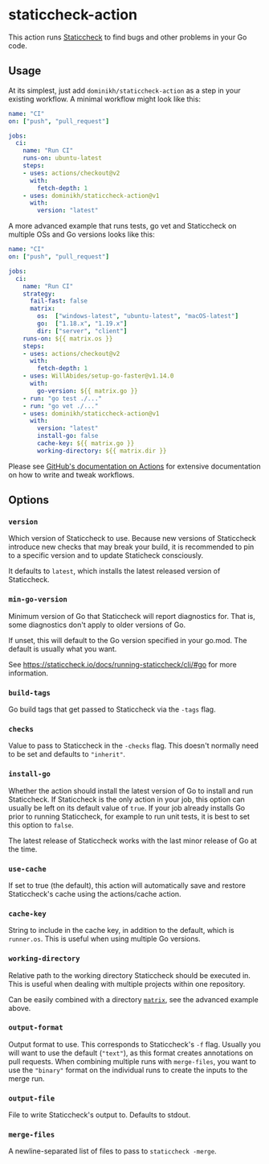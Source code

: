 # staticcheck-action

This action runs [Staticcheck](https://staticcheck.io) to find bugs and other problems in your Go code.

## Usage

At its simplest, just add `dominikh/staticcheck-action` as a step in your existing workflow.
A minimal workflow might look like this:

```yaml
name: "CI"
on: ["push", "pull_request"]

jobs:
  ci:
    name: "Run CI"
    runs-on: ubuntu-latest
    steps:
    - uses: actions/checkout@v2
      with:
        fetch-depth: 1
    - uses: dominikh/staticcheck-action@v1
      with:
        version: "latest"
```

A more advanced example that runs tests, go vet and Staticcheck on multiple OSs and Go versions looks like this:

```yaml
name: "CI"
on: ["push", "pull_request"]

jobs:
  ci:
    name: "Run CI"
    strategy:
      fail-fast: false
      matrix:
        os:  ["windows-latest", "ubuntu-latest", "macOS-latest"]
        go:  ["1.18.x", "1.19.x"]
        dir: ["server", "client"]
    runs-on: ${{ matrix.os }}
    steps:
    - uses: actions/checkout@v2
      with:
        fetch-depth: 1
    - uses: WillAbides/setup-go-faster@v1.14.0
      with:
        go-version: ${{ matrix.go }}
    - run: "go test ./..."
    - run: "go vet ./..."
    - uses: dominikh/staticcheck-action@v1
      with:
        version: "latest"
        install-go: false
        cache-key: ${{ matrix.go }}
        working-directory: ${{ matrix.dir }}
```



Please see [GitHub's documentation on Actions](https://docs.github.com/en/actions) for extensive
documentation on how to write and tweak workflows.

## Options

### `version`

Which version of Staticcheck to use.
Because new versions of Staticcheck introduce new checks that may break your build,
it is recommended to pin to a specific version and to update Staticheck consciously.

It defaults to `latest`, which installs the latest released version of Staticcheck.

### `min-go-version`

Minimum version of Go that Staticcheck will report diagnostics for. That is, some
diagnostics don't apply to older versions of Go.

If unset, this will default to the Go version specified in your go.mod. The default is
usually what you want.

See https://staticcheck.io/docs/running-staticcheck/cli/#go for more information.

### `build-tags`

Go build tags that get passed to Staticcheck via the `-tags` flag.

### `checks`

Value to pass to Staticcheck in the `-checks` flag. This doesn't
normally need to be set and defaults to `"inherit"`.

### `install-go`

Whether the action should install the latest version of Go to install and run Staticcheck.
If Staticcheck is the only action in your job, this option can usually be left on its default value of `true`.
If your job already installs Go prior to running Staticcheck, for example to run unit tests, it is best to set this option to `false`.

The latest release of Staticcheck works with the last minor release of Go at the time.

### `use-cache`

If set to true (the default), this action will automatically save and
restore Staticcheck's cache using the actions/cache action.

### `cache-key`

String to include in the cache key, in addition to the default, which is `runner.os`.
This is useful when using multiple Go versions.

### `working-directory`

Relative path to the working directory Staticcheck should be executed in.
This is useful when dealing with multiple projects within one repository.

Can be easily combined with a directory [`matrix`](https://docs.github.com/en/actions/using-workflows/workflow-syntax-for-github-actions#jobsjob_idstrategymatrix),
see the advanced example above.

### `output-format`

Output format to use. This corresponds to Staticcheck's `-f` flag. Usually you
will want to use the default (`"text"`), as this format creates annotations on
pull requests. When combining multiple runs with `merge-files`, you want to use
the `"binary"` format on the individual runs to create the inputs to the merge
run.

### `output-file`

File to write Staticcheck's output to. Defaults to stdout.

### `merge-files`

A newline-separated list of files to pass to `staticcheck -merge`.
